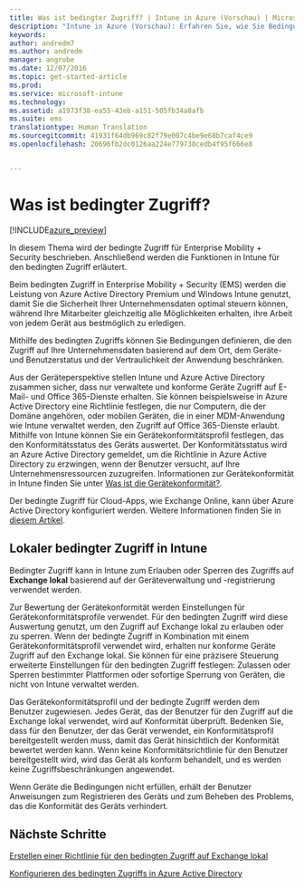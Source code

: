 ```yaml
---
title: Was ist bedingter Zugriff? | Intune in Azure (Vorschau) | Microsoft Docs
description: "Intune in Azure (Vorschau): Erfahren Sie, wie Sie Bedingungen festlegen, die Benutzer und Geräte erfüllen müssen, um Zugriff auf Unternehmensressourcen in der Vorschau von Microsoft Intune in Azure zu erhalten."
keywords: 
author: andredm7
ms.author: andredm
manager: angrobe
ms.date: 12/07/2016
ms.topic: get-started-article
ms.prod: 
ms.service: microsoft-intune
ms.technology: 
ms.assetid: a1973f38-ea55-43eb-a151-505fb34a8afb
ms.suite: ems
translationtype: Human Translation
ms.sourcegitcommit: 41931f64db969c82f79e007c4be9e68b7caf4ce9
ms.openlocfilehash: 20696fb2dc0126aa224e779738cedb4f95f666e8


---
```


# <a name="what-is-conditional-access"></a>Was ist bedingter Zugriff?


[!INCLUDE[azure_preview](../includes/azure_preview.md)]


In diesem Thema wird der bedingte Zugriff für Enterprise Mobility + Security beschrieben. Anschließend werden die Funktionen in Intune für den bedingten Zugriff erläutert.

Beim bedingten Zugriff in Enterprise Mobility + Security (EMS) werden die Leistung von Azure Active Directory Premium und Windows Intune genutzt, damit Sie die Sicherheit Ihrer Unternehmensdaten optimal steuern können, während Ihre Mitarbeiter gleichzeitig alle Möglichkeiten erhalten, ihre Arbeit von jedem Gerät aus bestmöglich zu erledigen.

Mithilfe des bedingten Zugriffs können Sie Bedingungen definieren, die den Zugriff auf Ihre Unternehmensdaten basierend auf dem Ort, dem Geräte- und Benutzerstatus und der Vertraulichkeit der Anwendung beschränken.

Aus der Geräteperspektive stellen Intune und Azure Active Directory zusammen sicher, dass nur verwaltete und konforme Geräte Zugriff auf E-Mail- und Office 365-Dienste erhalten. Sie können beispielsweise in Azure Active Directory eine Richtlinie festlegen, die nur Computern, die der Domäne angehören, oder mobilen Geräten, die in einer MDM-Anwendung wie Intune verwaltet werden, den Zugriff auf Office 365-Dienste erlaubt. Mithilfe von Intune können Sie ein Gerätekonformitätsprofil festlegen, das den Konformitätsstatus des Geräts auswertet. Der Konformitätsstatus wird an Azure Active Directory gemeldet, um die Richtlinie in Azure Active Directory zu erzwingen, wenn der Benutzer versucht, auf Ihre Unternehmensressourcen zuzugreifen. Informationen zur Gerätekonformität in Intune finden Sie unter [Was ist die Gerätekonformität?](/intune-azure/set-device-compliance/what-is-device-compliance).

Der bedingte Zugriff für Cloud-Apps, wie Exchange Online, kann über Azure Active Directory konfiguriert werden. Weitere Informationen finden Sie in [diesem Artikel](https://docs.microsoft.com/en-us/azure/active-directory/active-directory-conditional-access-azure-portal).

## <a name="on-premises-conditional-access-in-intune"></a>Lokaler bedingter Zugriff in Intune

Bedingter Zugriff kann in Intune zum Erlauben oder Sperren des Zugriffs auf **Exchange lokal** basierend auf der Geräteverwaltung und -registrierung verwendet werden.

Zur Bewertung der Gerätekonformität werden Einstellungen für Gerätekonformitätsprofile verwendet. Für den bedingten Zugriff wird diese Auswertung genutzt, um den Zugriff auf Exchange lokal zu erlauben oder zu sperren. Wenn der bedingte Zugriff in Kombination mit einem Gerätekonformitätsprofil verwendet wird, erhalten nur konforme Geräte Zugriff auf den Exchange lokal. Sie können für eine präzisere Steuerung erweiterte Einstellungen für den bedingten Zugriff festlegen: Zulassen oder Sperren bestimmter Plattformen oder sofortige Sperrung von Geräten, die nicht von Intune verwaltet werden.

Das Gerätekonformitätsprofil und der bedingte Zugriff werden dem Benutzer zugewiesen. Jedes Gerät, das der Benutzer für den Zugriff auf die Exchange lokal verwendet, wird auf Konformität überprüft. Bedenken Sie, dass für den Benutzer, der das Gerät verwendet, ein Konformitätsprofil bereitgestellt werden muss, damit das Gerät hinsichtlich der Konformität bewertet werden kann. Wenn keine Konformitätsrichtlinie für den Benutzer bereitgestellt wird, wird das Gerät als konform behandelt, und es werden keine Zugriffsbeschränkungen angewendet.

Wenn Geräte die Bedingungen nicht erfüllen, erhält der Benutzer Anweisungen zum Registrieren des Geräts und zum Beheben des Problems, das die Konformität des Geräts verhindert.

## <a name="next-steps"></a>Nächste Schritte

[Erstellen einer Richtlinie für den bedingten Zugriff auf Exchange lokal](create-conditional-access-policy-for-exchange-on-premises.md)

[Konfigurieren des bedingten Zugriffs in Azure Active Directory](https://docs.microsoft.com/en-us/azure/active-directory/active-directory-conditional-access-azure-portal)



<!--HONumber=Feb17_HO1-->


